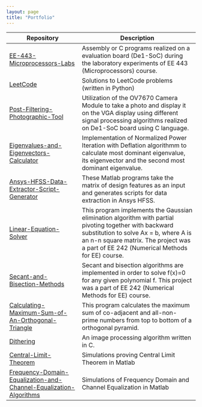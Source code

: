 ```yaml
---
layout: page
title: "Portfolio"
---
```


| Repository       | Description      |
|------------------|------------------|
| [EE-443-Microprocessors-Labs](https://github.com/oakati/EE-443-Microprocessors-Labs)| Assembly or C programs realized on a evaluation board (De1-SoC) during the laboratory experiments of EE 443 (Microprocessors) course. 
| [LeetCode](https://github.com/oakati/LeetCode)                                                                                                                        | Solutions to LeetCode problems (written in Python)       |
| [Post-Filtering-Photographic-Tool](https://github.com/oakati/Post-Filtering-Photographic-Tool)                                                                        | Utilization of the OV7670 Camera Module to take a photo and display it on the VGA display using different signal processing algorithms realized on De1-SoC board using C language.      |
| [Eigenvalues-and-Eigenvectors-Calculator](https://github.com/oakati/Eigenvalues-and-Eigenvectors-Calculator)                                                          | Implementation of Normalized Power Iteration with Deflation algorithmm to calculate most dominant eigenvalue, its eigenvector and the second most dominant eigenvalue. |
| [Ansys-HFSS-Data-Extractor-Script-Generator](https://github.com/oakati/Ansys-HFSS-Data-Extractor-Script-Generator)                                                    | These Matlab programs take the matrix of design features as an input and generates scripts for data extraction in Ansys HFSS.     |
| [Linear-Equation-Solver](https://github.com/oakati/Linear-Equation-Solver)                                                                                            | This program implements the Gaussian elimination algorithm with partial pivoting together with backward substitution to solve Ax = b, where A is an n-n square matrix. The project was a part of EE 242 (Numerical Methods for EE) course.      |
| [Secant-and-Bisection-Methods](https://github.com/oakati/Secant-and-Bisection-Methods)                                                                                | Secant and bisection algorithms are implemented in order to solve f(x)=0 for any given polynomial f. This project was a part of EE 242 (Numerical Methods for EE) course.      |
| [Calculating-Maximum-Sum-of-An-Orthogonal-Triangle](https://github.com/oakati/Calculating-Maximum-Sum-of-An-Orthogonal-Triangle)                                      | This program calculates the maximum sum of co-adjacent and all-non-prime numbers from top to bottom of a orthogonal pyramid. |
| [Dithering](https://github.com/oakati/Dithering)                                                                                                                      | An image processing algorithm written in C.     |
| [Central-Limit-Theorem](https://github.com/oakati/Central-Limit-Theorem)                                                                                              | Simulations proving Central Limit Theorem in Matlab      |
| [Frequency-Domain-Equalization-and-Channel-Equalization-Algorithms](https://github.com/oakati/Frequency-Domain-Equalization-and-Channel-Equalization-Algorithms)      | Simulations of Frequency Domain and Channel Equalization in Matlab      |

<!-- * [EE-443-Microprocessors-Labs](https://github.com/oakati/EE-443-Microprocessors-Labs)
* [LeetCode](https://github.com/oakati/LeetCode)
* [Post-Filtering-Photographic-Tool](https://github.com/oakati/Post-Filtering-Photographic-Tool)
* [Eigenvalues-and-Eigenvectors-Calculator](https://github.com/oakati/Eigenvalues-and-Eigenvectors-Calculator)
* [Ansys-HFSS-Data-Extractor-Script-Generator](https://github.com/oakati/Ansys-HFSS-Data-Extractor-Script-Generator)
* [Linear-Equation-Solver](https://github.com/oakati/Linear-Equation-Solver)
* [Secant-and-Bisection-Methods](https://github.com/oakati/Secant-and-Bisection-Methods)
* [Calculating-Maximum-Sum-of-An-Orthogonal-Triangle](https://github.com/oakati/Calculating-Maximum-Sum-of-An-Orthogonal-Triangle)
* [Dithering](https://github.com/oakati/Dithering)
* [Central-Limit-Theorem](https://github.com/oakati/Central-Limit-Theorem)
* [Frequency-Domain-Equalization-and-Channel-Equalization-Algorithms](https://github.com/oakati/Frequency-Domain-Equalization-and-Channel-Equalization-Algorithms)
 -->
